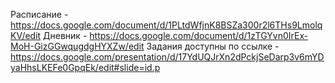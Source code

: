 Расписание - https://docs.google.com/document/d/1PLtdWfjnK8BSZa300r2l6THs9LmolqKV/edit 
Дневник - https://docs.google.com/document/d/1zTGYvn0IrEx-MoH-GizGGwqugdgHYXZw/edit 
Задания доступны по ссылке - https://docs.google.com/presentation/d/17YdUQJrXn2dPckjSeDarp3v6mYDyaHhsLKEFe0GpqEk/edit#slide=id.p
